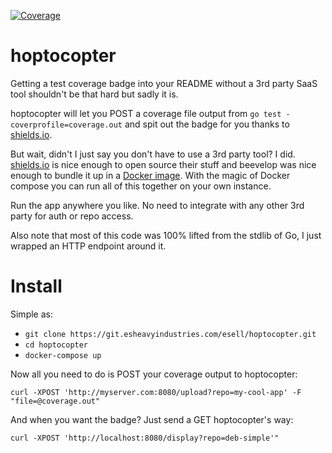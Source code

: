 [![Coverage](http://esheavyindustries.com:8080/display?repo=hoptocopter_git)](http://esheavyindustries.com:8080/display?repo=hoptocopter_git)


# hoptocopter


Getting a test coverage badge into your README without a 3rd party SaaS tool shouldn't be that hard but sadly it is.

hoptocopter will let you POST a coverage file output from `go test -coverprofile=coverage.out` and spit out the badge for you thanks to [shields.io](https://shields.io).

But wait, didn't I just say you don't have to use a 3rd party tool? I did. [shields.io](https://shields.io) is nice enough to open source their stuff and beevelop was nice 
enough to bundle it up in a [Docker image](https://github.com/beevelop/docker-shields). With the magic of Docker compose you can run all of this together on your own instance.

Run the app anywhere you like. No need to integrate with any other 3rd party for auth or repo access.

Also note that most of this code was 100% lifted from the stdlib of Go, I just wrapped an HTTP endpoint around it.


# Install
Simple as:

* `git clone https://git.esheavyindustries.com/esell/hoptocopter.git`
* `cd hoptocopter`
* `docker-compose up`


Now all you need to do is POST your coverage output to hoptocopter:

`curl -XPOST 'http://myserver.com:8080/upload?repo=my-cool-app' -F "file=@coverage.out"`

And when you want the badge? Just send a GET hoptocopter's way:

`curl -XPOST 'http://localhost:8080/display?repo=deb-simple'"`

